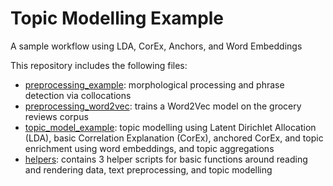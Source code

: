 # Topic Modelling Example
A sample workflow using LDA, CorEx, Anchors, and Word Embeddings 

This repository includes the following files: 
* [preprocessing_example](preprocessing_example.ipynb): morphological processing and phrase detection via collocations
* [preprocessing_word2vec](preprocessing_word2vec.ipynb): trains a Word2Vec model on the grocery reviews corpus 
* [topic_model_example](topic_model_example.ipynb): topic modelling using Latent Dirichlet Allocation (LDA), basic Correlation Explanation (CorEx), anchored CorEx, and topic enrichment using word embeddings, and topic aggregations
* [helpers](helpers): contains 3 helper scripts for basic functions around reading and rendering data, text preprocessing, and topic modelling
